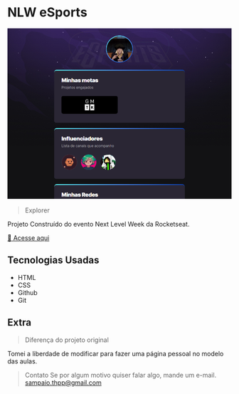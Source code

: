 # NLW eSports

![preview](./.github/Preview.png)

> Explorer

Projeto Construído do evento Next Level Week da Rocketseat.

[🔗 Acesse aqui](https://artheir.github.io/NLW-Exp/)


## Tecnologias Usadas

- HTML
- CSS
- Github
- Git

## Extra

> Diferença do projeto original

Tomei a liberdade de modificar para fazer uma página pessoal no modelo das aulas.

> Contato
Se por algum motivo quiser falar algo, mande um e-mail.
sampaio.thpp@gmail.com
